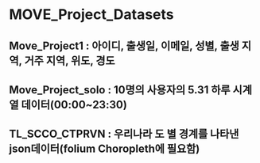 # MOVE_Project_Datasets
## Move_Project1 : 아이디, 출생일, 이메일, 성별, 출생 지역, 거주 지역, 위도, 경도 
## Move_Project_solo : 10명의 사용자의 5.31 하루 시계열 데이터(00:00~23:30)
## TL_SCCO_CTPRVN : 우리나라 도 별 경계를 나타낸 json데이터(folium Choropleth에 필요함)
